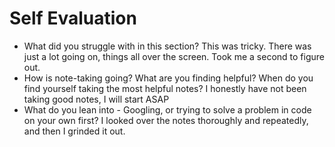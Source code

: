 # Self Evaluation

- What did you struggle with in this section? This was tricky. There was just a lot going on, things all over the screen.  Took me a second to figure out.
- How is note-taking going? What are you finding helpful? When do you find yourself taking the most helpful notes?   I honestly have not been taking good notes, I will start ASAP
- What do you lean into - Googling, or trying to solve a problem in code on your own first? I looked over the notes thoroughly and repeatedly, and then I grinded it out.
